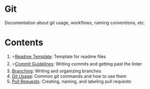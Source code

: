 <!-- omit in toc -->
# Git

Documentation about git usage, workflows, naming conventions, etc.

<!-- omit in toc -->
# Contents

1. ⭐[Readme Template](/las-docs/git/readme-template): Template for readme files
2. ⭐[Commit Guidelines](/las-docs/git/commit-guidelines): Writing commits and getting past the linter
3. [Branching](/las-docs/git/branching): Writing and organizing branches
4. [Git Usage](/las-docs/git/git-usage): Common git commands and how to use them 
5. [Pull Requests](/las-docs/git/pull-requests): Creating, naming, and labeling pull requests
